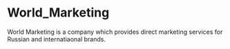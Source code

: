 # World_Marketing
World Marketing is a company which provides direct marketing services for Russian and internatiaonal brands.
